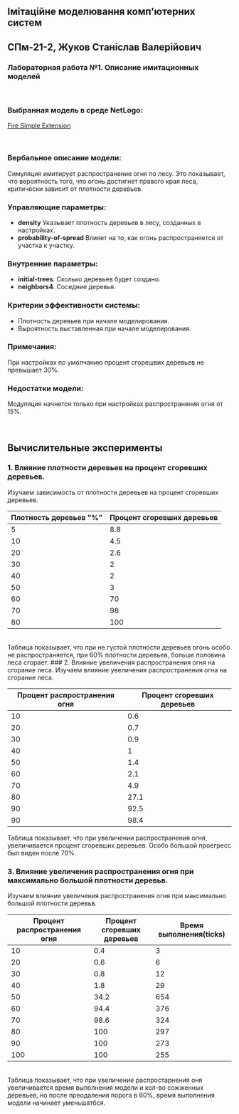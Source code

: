 ## Імітаційне моделювання комп'ютерних систем
## СПм-21-2, **Жуков Станіслав Валерійович**
### Лабораторная работа №**1**. Описание имитационных моделей

<br>

### Выбранная модель в среде NetLogo:
[Fire Simple Extension](http://www.netlogoweb.org/launch#http://www.netlogoweb.org/assets/modelslib/IABM%20Textbook/chapter%203/Fire%20Extensions/Fire%20Simple%20Extension%201.nlogo)

<br>

### Вербальное описание модели:
Симуляция имитирует распространение огня по лесу. Это показывает, что вероятность того, что огонь достигнет правого края леса, критически зависит от плотности деревьев.

### Управляющие параметры:
- **density** Указывает плотность деревьев в лесу, созданных в настройках.
- **probability-of-spread** Влияет на то, как огонь распространяется от участка к участку.

### Внутренние параметры:
- **initial-trees**. Сколько деревьев будет создано.
- **neighbors4**. Соседние деревья.

### Критерии эффективности системы:
- Плотность деревьев при начале моделирования.
- Выроятность выставленная при начале моделирования.

### Примечания:
При настройках по умолчанию процент сгорешвих деревьев не превышает 30%.

### Недостатки модели:
Модуляция начнется только при настройках распространения огня от 15%.

<br>

## Вычислительные эксперименты

### 1. Влияние плотности деревьев на процент сгоревших деревьев.
Изучаем зависимость от плотности деревьев на процент сгоревших деревьев. 

<table>
<thead>
<tr><th>Плотность деревьев "%"</th><th>Процент сгоревших деревьев</th></tr>
</thead>
<tbody>
<tr><td>5</td><td>8.8</td></tr>
<tr><td>10</td><td>4.5</td></tr> 
<tr><td>20</td><td>2.6</td></tr>
<tr><td>30</td><td>2</td></tr>
<tr><td>40</td><td>2</td></tr>
<tr><td>50</td><td>3</td></tr>
<tr><td>60</td><td>70</td></tr>
<tr><td>70</td><td>98</td></tr>
<tr><td>80</td><td>100</td></tr>
</tbody>
</table>

<br>
Таблица показывает, что при не густой плотности деревьев огонь особо не распространяется, при 60% плотности деревьев, больше половина леса сгорает. 
### 2. Влияние увеличения распространения огня на сгорание леса.
Изучаем влияние увеличения распространения огна на сгорание леса.

<table>
<thead>
<tr><th>Процент распространения огня</th><th>Процент сгоревших деревьев</th></tr>
</thead>
<tbody>
<tr><td>10</td><td>0.6</td>
<tr><td>20</td><td>0.7</td>
<tr><td>30</td><td>0.9</td>
<tr><td>40</td><td>1</td>
<tr><td>50</td><td>1.4</td>
<tr><td>60</td><td>2.1</td>
<tr><td>70</td><td>4.9</td>
<tr><td>80</td><td>27.1</td>
<tr><td>90</td><td>92.5</td>
<tr><td>90</td><td>98.4</td>
</tbody>
</table>

Таблица показывает, что при увеличении распространения огня, увеличивается процент сгоревших деревьев. Особо большой проегресс был виден после 70%.

### 3. Влияние увеличения распространения огня при максимально большой плотности деревьв.
Изучаем влияние увеличения распространения огня при максимально большой плотности деревьв. 

<table>
<thead>
<tr><th>Процент распространения огня</th><th>Процент сгоревших деревьев</th><th>Время выполнения(ticks)</th></tr>
</thead>
<tbody>
<tr><td>10</td><td>0.4</td><td>3</td></tr>
<tr><td>20</td><td>0.6</td><td>6</td></tr>
<tr><td>30</td><td>0.8</td><td>12</td></tr>
<tr><td>40</td><td>1.8</td><td>29</td></tr>
<tr><td>50</td><td>34.2</td><td>654</td></tr>
<tr><td>60</td><td>94.4</td><td>376</td></tr>
<tr><td>70</td><td>98.6</td><td>324</td></tr>
<tr><td>80</td><td>100</td><td>297</td></tr>
<tr><td>90</td><td>100</td><td>273</td></tr>
<tr><td>100</td><td>100</td><td>255</td></tr>
</tbody>
</table>


<br>
Таблица показывает, что при увеличение распростарнения оня увеличивается время выполнения модели и кол-во сожженных деревьев, но после преодаления порога в 60%, время выполнения модели начинает уменьшатбся. 
